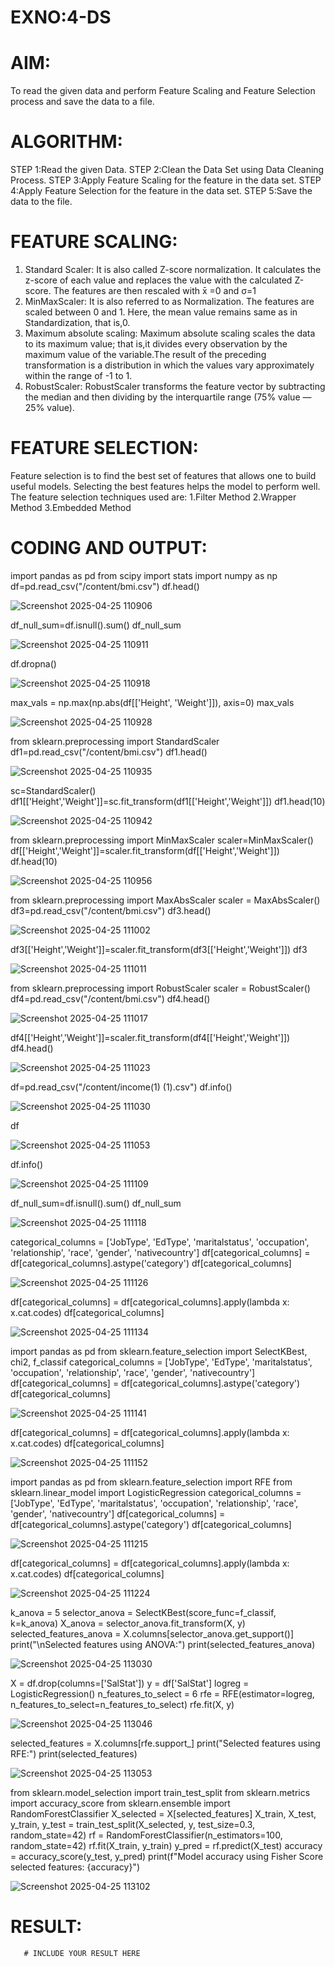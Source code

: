 # EXNO:4-DS
# AIM:
To read the given data and perform Feature Scaling and Feature Selection process and save the
data to a file.

# ALGORITHM:
STEP 1:Read the given Data.
STEP 2:Clean the Data Set using Data Cleaning Process.
STEP 3:Apply Feature Scaling for the feature in the data set.
STEP 4:Apply Feature Selection for the feature in the data set.
STEP 5:Save the data to the file.

# FEATURE SCALING:
1. Standard Scaler: It is also called Z-score normalization. It calculates the z-score of each value and replaces the value with the calculated Z-score. The features are then rescaled with x̄ =0 and σ=1
2. MinMaxScaler: It is also referred to as Normalization. The features are scaled between 0 and 1. Here, the mean value remains same as in Standardization, that is,0.
3. Maximum absolute scaling: Maximum absolute scaling scales the data to its maximum value; that is,it divides every observation by the maximum value of the variable.The result of the preceding transformation is a distribution in which the values vary approximately within the range of -1 to 1.
4. RobustScaler: RobustScaler transforms the feature vector by subtracting the median and then dividing by the interquartile range (75% value — 25% value).

# FEATURE SELECTION:
Feature selection is to find the best set of features that allows one to build useful models. Selecting the best features helps the model to perform well.
The feature selection techniques used are:
1.Filter Method
2.Wrapper Method
3.Embedded Method

# CODING AND OUTPUT:
import pandas as pd 
from scipy import stats 
import numpy as np
df=pd.read_csv("/content/bmi.csv")
df.head()

![Screenshot 2025-04-25 110906](https://github.com/user-attachments/assets/260f501b-6379-4def-9f71-988fea351812)

 df_null_sum=df.isnull().sum()
 df_null_sum

![Screenshot 2025-04-25 110911](https://github.com/user-attachments/assets/be217cbb-f5a9-4ce7-9916-7ae7cfd132e1)

 df.dropna()

![Screenshot 2025-04-25 110918](https://github.com/user-attachments/assets/360e7918-3b4f-44e3-9fca-518bbe1afc57)

 max_vals = np.max(np.abs(df[['Height', 'Weight']]), axis=0)
 max_vals

![Screenshot 2025-04-25 110928](https://github.com/user-attachments/assets/f8158a2f-ef64-4a58-84fb-ae38c0591a80)

from sklearn.preprocessing import StandardScaler
df1=pd.read_csv("/content/bmi.csv")
df1.head()

![Screenshot 2025-04-25 110935](https://github.com/user-attachments/assets/efac3539-d727-4eed-8872-173712efddcc)

sc=StandardScaler()
df1[['Height','Weight']]=sc.fit_transform(df1[['Height','Weight']])
df1.head(10)

![Screenshot 2025-04-25 110942](https://github.com/user-attachments/assets/97c2a055-8011-4305-b4b5-465e3a95e118)

 from sklearn.preprocessing import MinMaxScaler
 scaler=MinMaxScaler()
 df[['Height','Weight']]=scaler.fit_transform(df[['Height','Weight']])
 df.head(10)

![Screenshot 2025-04-25 110956](https://github.com/user-attachments/assets/6ef98765-7eb3-4726-98ca-8189afe592d3)

 from sklearn.preprocessing import MaxAbsScaler
 scaler = MaxAbsScaler()
 df3=pd.read_csv("/content/bmi.csv")
 df3.head()

![Screenshot 2025-04-25 111002](https://github.com/user-attachments/assets/950cc67a-1151-4bf5-b648-879492f2c239)

 df3[['Height','Weight']]=scaler.fit_transform(df3[['Height','Weight']])
 df3

![Screenshot 2025-04-25 111011](https://github.com/user-attachments/assets/ea231069-98ee-4dd4-8ad7-d47dbe35e90b)

 from sklearn.preprocessing import RobustScaler
 scaler = RobustScaler()
 df4=pd.read_csv("/content/bmi.csv")
 df4.head()

![Screenshot 2025-04-25 111017](https://github.com/user-attachments/assets/5a02c53b-fa89-4f74-85e9-cbfb84cdd775)

 df4[['Height','Weight']]=scaler.fit_transform(df4[['Height','Weight']])
 df4.head()

![Screenshot 2025-04-25 111023](https://github.com/user-attachments/assets/48caebe4-53cc-4ce0-8592-cdaf6a4da69a)

 df=pd.read_csv("/content/income(1) (1).csv")
 df.info()

![Screenshot 2025-04-25 111030](https://github.com/user-attachments/assets/57e1c9ed-b7b6-4039-8453-cd46345e7735)

df

![Screenshot 2025-04-25 111053](https://github.com/user-attachments/assets/2d26f1ba-6ceb-4761-ad60-579d83b1c5bf)

df.info()

![Screenshot 2025-04-25 111109](https://github.com/user-attachments/assets/26504d7d-ae2e-4c40-b946-296b429a568c)

df_null_sum=df.isnull().sum()
df_null_sum

![Screenshot 2025-04-25 111118](https://github.com/user-attachments/assets/8a91e556-8376-47c5-9019-6b6c7070f23c)

categorical_columns = ['JobType', 'EdType', 'maritalstatus', 'occupation', 'relationship', 'race', 'gender', 'nativecountry']
df[categorical_columns] = df[categorical_columns].astype('category')
df[categorical_columns]

![Screenshot 2025-04-25 111126](https://github.com/user-attachments/assets/4211acff-ebc9-4018-ade6-f285db35deb6)

df[categorical_columns] = df[categorical_columns].apply(lambda x: x.cat.codes)
df[categorical_columns]

![Screenshot 2025-04-25 111134](https://github.com/user-attachments/assets/660f4df8-ab07-4e8c-9e0e-38270071ae89)

 import pandas as pd
 from sklearn.feature_selection import SelectKBest, chi2, f_classif
 categorical_columns = ['JobType', 'EdType', 'maritalstatus', 'occupation', 'relationship', 'race', 'gender', 'nativecountry']
 df[categorical_columns] = df[categorical_columns].astype('category')
 df[categorical_columns]

![Screenshot 2025-04-25 111141](https://github.com/user-attachments/assets/20bcc0b1-610d-4605-b890-2311882a6bb5)

df[categorical_columns] = df[categorical_columns].apply(lambda x: x.cat.codes)
df[categorical_columns]

![Screenshot 2025-04-25 111152](https://github.com/user-attachments/assets/ce55530c-419e-4284-a095-92e90172dec3)

import pandas as pd
 from sklearn.feature_selection import RFE
 from sklearn.linear_model import LogisticRegression
 categorical_columns = ['JobType', 'EdType', 'maritalstatus', 'occupation', 'relationship', 'race', 'gender', 'nativecountry']
 df[categorical_columns] = df[categorical_columns].astype('category')
 df[categorical_columns]

![Screenshot 2025-04-25 111215](https://github.com/user-attachments/assets/c0191f7b-2187-4b95-9c64-2193b4233bc3)

df[categorical_columns] = df[categorical_columns].apply(lambda x: x.cat.codes)
df[categorical_columns]

![Screenshot 2025-04-25 111224](https://github.com/user-attachments/assets/8bbb644d-0769-4f66-bef9-52fc641666f6)

 k_anova = 5
 selector_anova = SelectKBest(score_func=f_classif, k=k_anova)
 X_anova = selector_anova.fit_transform(X, y)
 selected_features_anova = X.columns[selector_anova.get_support()]
 print("\nSelected features using ANOVA:")
 print(selected_features_anova)

![Screenshot 2025-04-25 113030](https://github.com/user-attachments/assets/04b5f2ef-dcfb-4af9-9ed1-a57812885e3c)

 X = df.drop(columns=['SalStat'])
 y = df['SalStat']
 logreg = LogisticRegression()
 n_features_to_select = 6
 rfe = RFE(estimator=logreg, n_features_to_select=n_features_to_select)
 rfe.fit(X, y)

![Screenshot 2025-04-25 113046](https://github.com/user-attachments/assets/fa162a2b-041d-442d-a115-ea2f45852338)

 selected_features = X.columns[rfe.support_]
 print("Selected features using RFE:")
 print(selected_features)

![Screenshot 2025-04-25 113053](https://github.com/user-attachments/assets/48fdaaaa-2bb5-4526-8be3-298fb74a4ca4)

 from sklearn.model_selection import train_test_split
 from sklearn.metrics import accuracy_score
 from sklearn.ensemble import RandomForestClassifier
 X_selected = X[selected_features]
 X_train, X_test, y_train, y_test = train_test_split(X_selected, y, test_size=0.3, random_state=42)
 rf = RandomForestClassifier(n_estimators=100, random_state=42)
 rf.fit(X_train, y_train)
 y_pred = rf.predict(X_test)
 accuracy = accuracy_score(y_test, y_pred)
 print(f"Model accuracy using Fisher Score selected features: {accuracy}")

![Screenshot 2025-04-25 113102](https://github.com/user-attachments/assets/3676588a-69ae-49af-aae8-fccb0816d4f3)


 








# RESULT:
       # INCLUDE YOUR RESULT HERE
